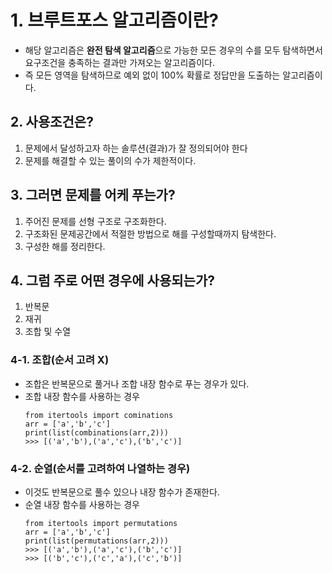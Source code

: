 # 1. 브루트포스 알고리즘이란?
- 해당 알고리즘은 **완전 탐색 알고리즘**으로 가능한 모든 경우의 수를 모두 탐색하면서 요구조건을 충족하는 결과만 가져오는 알고리즘이다.
- 즉 모든 영역을 탐색하므로 예외 없이 100% 확률로 정답만을 도출하는 알고리즘이다.

## 2. 사용조건은?
1. 문제에서 달성하고자 하는 솔루션(결과)가 잘 정의되어야 한다
2. 문제를 해결할 수 있는 풀이의 수가 제한적이다.

## 3. 그러면 문제를 어케 푸는가?
1. 주어진 문제를 선형 구조로 구조화한다.
2. 구조화된 문제공간에서 적절한 방법으로 해를 구성할때까지 탐색한다.
3. 구성한 해를 정리한다.

## 4. 그럼 주로 어떤 경우에 사용되는가?
1. 반복문
2. 재귀
3. 조합 및 수열

### 4-1. 조합(순서 고려 X)
- 조합은 반복문으로 풀거나 조합 내장 함수로 푸는 경우가 있다.
- 조합 내장 함수를 사용하는 경우
    ```
    from itertools import cominations
    arr = ['a','b','c']
    print(list(combinations(arr,2)))
    >>> [('a','b'),('a','c'),('b','c')]
    ```
### 4-2. 순열(순서를 고려하여 나열하는 경우)
- 이것도 반복문으로 풀수 있으나 내장 함수가 존재한다.
- 순열 내장 함수를 사용하는 경우
    ```
    from itertools import permutations
    arr = ['a','b','c']
    print(list(permutations(arr,2)))
    >>> [('a','b'),('a','c'),('b','c')]
    >>> [('b','c'),('c','a'),('c','b')]
    ```